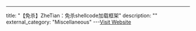 ---
title: "【免杀】ZheTian：免杀shellcode加载框架"
description: ""
external_category: "Miscellaneous"
---[Visit Website](https://github.com/yqcs/ZheTian)

